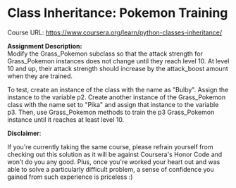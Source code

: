 # Class Inheritance: Pokemon Training
Course URL: https://www.coursera.org/learn/python-classes-inheritance/

__Assignment Description:__
<br/>
Modify the Grass_Pokemon subclass so that the attack strength for Grass_Pokemon instances does not change until they reach level 10. At level 10 and up, their attack strength should increase by the attack_boost amount when they are trained.

To test, create an instance of the class with the name as "Bulby". Assign the instance to the variable p2. Create another instance of the Grass_Pokemon class with the name set to "Pika" and assign that instance to the variable p3. Then, use Grass_Pokemon methods to train the p3 Grass_Pokemon instance until it reaches at least level 10.
<br/>

__Disclaimer__: 
<br/>

If you're currently taking the same course, please refrain yourself from checking out this solution as it will be against Coursera's Honor Code and won’t do you any good. Plus, once you're worked your heart out and was able to solve a particularly difficult problem, a sense of confidence you gained from such experience is priceless :)
